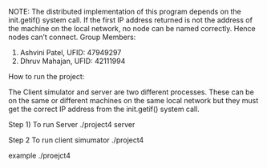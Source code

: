 
NOTE: The distributed implementation of this program depends on the init.getif() system call. If the first IP 			address returned is not the address of the machine on the local network, no node can be named correctly. 		Hence nodes can’t connect.
Group Members:

1) Ashvini Patel, UFID: 47949297
2) Dhruv Mahajan, UFID: 42111994

How to run the project:

The Client simulator and server are two different processes. These can be on the same or different machines on the same local network but they must get the correct IP address from the init.getif() system call.

Step 1) 
To run Server
./project4 server

Step 2
To run client simumator
./project4 <numclients> <minimumActivities> <IP Address of the Server>


example ./proejct4 